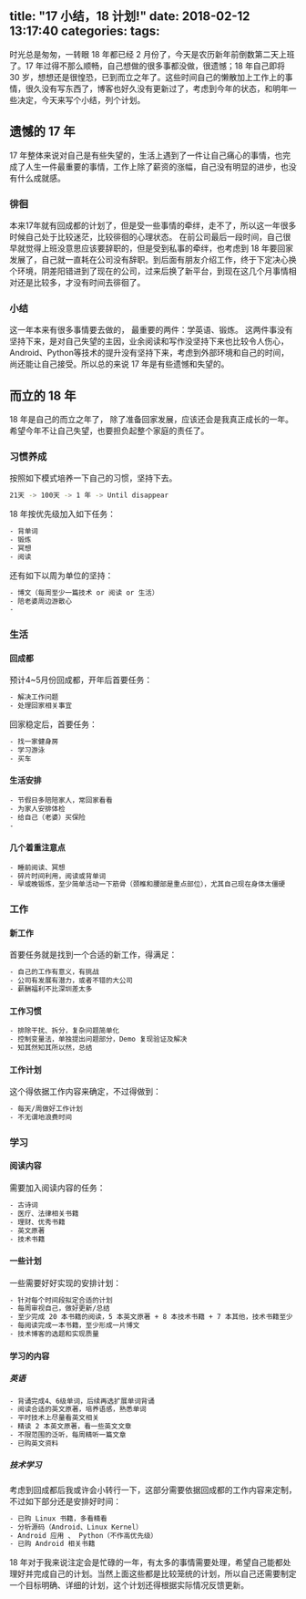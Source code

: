 title: "17 小结，18 计划!"
date: 2018-02-12 13:17:40
categories:
tags:
---
时光总是匆匆，一转眼 18 年都已经 2 月份了，今天是农历新年前倒数第二天上班了。17 年过得不那么顺畅，自己想做的很多事都没做，很遗憾；18 年自己即将 30 岁，想想还是很惶恐，已到而立之年了。这些时间自己的懒散加上工作上的事情，很久没有写东西了，博客也好久没有更新过了，考虑到今年的状态，和明年一些决定，今天来写个小结，列个计划。

## 遗憾的 17 年
17 年整体来说对自己是有些失望的，生活上遇到了一件让自己痛心的事情，也完成了人生一件最重要的事情，工作上除了薪资的涨幅，自己没有明显的进步，也没有什么成就感。
<!--more-->
### 徘徊
本来17年就有回成都的计划了，但是受一些事情的牵绊，走不了，所以这一年很多时候自己处于比较迷茫，比较徘徊的心理状态。 在前公司最后一段时间，自己很早就觉得上班没意思应该要辞职的，但是受到私事的牵绊，也考虑到 18 年要回家发展了，自己就一直耗在公司没有辞职。到后面有朋友介绍工作，终于下定决心换个环境，阴差阳错进到了现在的公司，过来后换了新平台，到现在这几个月事情相对还是比较多，才没有时间去徘徊了。

### 小结
这一年本来有很多事情要去做的， 最重要的两件：学英语、锻炼。 这两件事没有坚持下来，是对自己失望的主因，业余阅读和写作没坚持下来也比较令人伤心，Android、Python等技术的提升没有坚持下来，考虑到外部环境和自己的时间，尚还能让自己接受。所以总的来说 17 年是有些遗憾和失望的。

## 而立的 18 年
18 年是自己的而立之年了， 除了准备回家发展，应该还会是我真正成长的一年。希望今年不让自己失望，也要担负起整个家庭的责任了。

### 习惯养成
按照如下模式培养一下自己的习惯，坚持下去。
```bash
21天 -> 100天 -> 1 年 -> Until disappear 
```
18 年按优先级加入如下任务：
```bash
- 背单词
- 锻炼
- 冥想
- 阅读
```
还有如下以周为单位的坚持：
```bash
- 博文（每周至少一篇技术 or 阅读 or 生活）
- 陪老婆周边游散心
-
```

### 生活
#### 回成都 
预计4~5月份回成都，开年后首要任务：
```bash
- 解决工作问题
- 处理回家相关事宜
```
回家稳定后，首要任务：
```bash
- 找一家健身房
- 学习游泳
- 买车
```
#### 生活安排
```bash
- 节假日多陪陪家人，常回家看看
- 为家人安排体检
- 给自己（老婆）买保险
- 
```
#### 几个着重注意点
```bash
- 睡前阅读、冥想
- 碎片时间利用，阅读或背单词
- 早或晚锻炼，至少简单活动一下筋骨（颈椎和腰部是重点部位），尤其自己现在身体太僵硬
```

### 工作
#### 新工作
首要任务就是找到一个合适的新工作，得满足：
```bash
- 自己的工作有意义，有挑战
- 公司有发展有潜力，或者不错的大公司
- 薪酬福利不比深圳差太多
```

#### 工作习惯
```bash
- 排除干扰、拆分，复杂问题简单化
- 控制变量法，单独提出问题部分，Demo 复现验证及解决
- 知其然知其所以然，总结
```
#### 工作计划
这个得依据工作内容来确定，不过得做到：
```bash
- 每天/周做好工作计划
- 不无谓地浪费时间
```

### 学习
#### 阅读内容
需要加入阅读内容的任务：
```bash
- 古诗词
- 医疗、法律相关书籍
- 理财、优秀书籍
- 英文原著
- 技术书籍
```
#### 一些计划
一些需要好好实现的安排计划：
```bash
- 针对每个时间段拟定合适的计划
- 每周审视自己，做好更新/总结
- 至少完成 20 本书籍的阅读，5 本英文原著 + 8 本技术书籍 + 7 本其他，技术书籍至少 3 本精读
- 每阅读完成一本书籍，至少形成一片博文
- 技术博客的选题和实现质量
```

#### 学习的内容
##### 英语
```bash
- 背诵完成4、6级单词，后续再选扩展单词背诵
- 阅读合适的英文原著，培养语感，熟悉单词
- 平时技术上尽量看英文相关
- 精读 2 本英文原著，看一些英文文章
- 不限范围的泛听，每周精听一篇文章
- 已购英文资料
```
##### 技术学习
考虑到回成都后我或许会小转行一下，这部分需要依据回成都的工作内容来定制，不过如下部分还是安排好时间：
```bash
- 已购 Linux 书籍，多看精看
- 分析源码（Android、Linux Kernel）
- Android 应用 、 Python（不作高优先级）
- 已购 Android 相关书籍
```

18 年对于我来说注定会是忙碌的一年，有太多的事情需要处理，希望自己能都处理好并完成自己的计划。当然上面这些都是比较笼统的计划，所以自己还需要制定一个目标明确、详细的计划，这个计划还得根据实际情况反馈更新。
